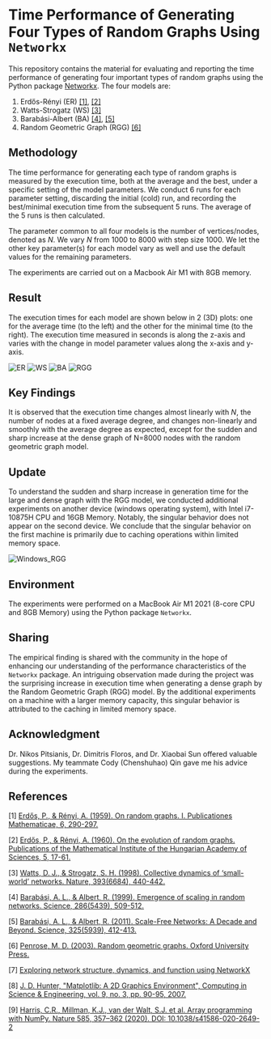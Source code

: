 # Time Performance of Generating Four Types of Random Graphs Using `Networkx`

This repository contains the material for evaluating and reporting the
time performance of generating four important types of random graphs
using the Python package [Networkx](https://networkx.org/). The four 
models are:

1. Erdős-Rényi (ER) [[1]](#1), [[2]](#2) 
2. Watts-Strogatz (WS) [[3]](#3)
3. Barabási-Albert (BA) [[4]](#4), [[5]](#5)
4. Random Geometric Graph (RGG) [[6]](#6)

## Methodology

The time performance for generating each type of random graphs is
measured by the execution time, both at the average and the best,
under a specific setting of the model parameters. We conduct 6 runs
for each parameter setting, discarding the initial (cold) run, and
recording the best/minimal execution time from the subsequent 5
runs. The average of the 5 runs is then calculated.


The parameter common to all four models is the number of
vertices/nodes, denoted as $N$. We vary $N$ from 1000 to 8000 with
step size 1000.  We let the other key parameter(s) for each model vary
as well and use the default values for the remaining parameters.

The experiments are carried out on a Macbook Air M1 with 8GB memory. 

## Result

The execution times for each model are shown below in 2 (3D) plots: one
for the average time (to the left) and the other for the minimal time
(to the right). The execution time measured in seconds is along the z-axis and
varies with the change in model parameter values along the x-axis and y-axis.

![ER](https://github.com/AAroNZH11/Observation_Networkx_RGG/assets/124021215/d5d0c34b-5df6-416b-beff-a27fd8472e01)
![WS](https://github.com/AAroNZH11/Performance_RGM_Networkx/assets/124021215/0281b1ae-e06b-43dd-83d4-adb6dcf76db4)
![BA](https://github.com/AAroNZH11/Performance_RGM_Networkx/assets/124021215/34d3972e-2574-4f6a-9041-b49a68700fbc)
![RGG](https://github.com/AAroNZH11/Performance_RGM_Networkx/assets/124021215/1c8b1d69-f343-48c4-931b-2e202fd96dd7)

## Key Findings

It is observed that the execution time changes almost linearly with
$N$, the number of nodes at a fixed average degree, and changes
non-linearly and smoothly with the average degree as expected, except
for the sudden and sharp increase at the dense graph of N=8000 nodes
with the random geometric graph model.


## Update 

To understand the sudden and sharp increase in generation time for the
large and dense graph with the RGG model, we conducted additional
experiments on another device (windows operating system), with Intel
i7-10875H CPU and 16GB Memory.  Notably, the singular behavior does
not appear on the second device. We conclude that the singular
behavior on the first machine is primarily due to caching operations
within limited memory space.

![Windows_RGG](https://github.com/AAroNZH11/Performance_RGM_Networkx/assets/124021215/abe5dbb6-f0b6-476e-8b74-04e952b1e24e)

## Environment

The experiments were performed on a MacBook Air M1 2021 (8-core CPU
and 8GB Memory) using the Python package `Networkx`.

## Sharing

The empirical finding is shared with the community in the hope of
enhancing our understanding of the performance characteristics of the
`Networkx` package. An intriguing observation made during the project
was the surprising increase in execution time when generating a dense
graph by the Random Geometric Graph (RGG) model. By the additional
experiments on a machine with a larger memory capacity, this
singular behavior is attributed to the caching in limited memory space.



## Acknowledgment

Dr. Nikos Pitsianis, Dr. Dimitris Floros, and Dr. Xiaobai Sun offered
valuable suggestions. My teammate Cody (Chenshuhao) Qin gave me his
advice during the experiments. 

## References

<a id="1">[1]</a>
[Erdős, P., & Rényi, A. (1959). On random graphs. I. Publicationes Mathematicae, 6, 290-297.](https://www.renyi.hu/~p_erdos/1959-11.pdf)

<a id="2">[2]</a>
[Erdős, P., & Rényi, A. (1960). On the evolution of random graphs. Publications of the Mathematical Institute of the Hungarian Academy of Sciences, 5, 17-61.](https://www.renyi.hu/~p_erdos/1960-10.pdf)

<a id="3">[3]</a>
[Watts, D. J., & Strogatz, S. H. (1998). Collective dynamics of ‘small-world’ networks. Nature, 393(6684), 440-442.](https://www.nature.com/articles/30918)

<a id="4">[4]</a>
[Barabási, A. L., & Albert, R. (1999). Emergence of scaling in random networks. Science, 286(5439), 509-512.](https://www.science.org/doi/10.1126/science.286.5439.509)

<a id="5">[5]</a>
[Barabási, A. L., & Albert, R. (2011). Scale-Free Networks: A Decade and Beyond. Science, 325(5939), 412-413.](https://www.science.org/doi/10.1126/science.1173299)

<a id="6">[6]</a>
[Penrose, M. D. (2003). Random geometric graphs. Oxford University Press.](https://academic.oup.com/book/9064)

<a id="7">[7]</a>
[Exploring network structure, dynamics, and function using NetworkX](https://conference.scipy.org/proceedings/SciPy2008/paper_2/)

<a id="8">[8]</a>
[ J. D. Hunter, "Matplotlib: A 2D Graphics Environment", Computing in Science & Engineering, vol. 9, no. 3, pp. 90-95, 2007.](https://ieeexplore.ieee.org/document/4160265)

<a id="9">[9]</a>
[Harris, C.R., Millman, K.J., van der Walt, S.J. et al. Array programming with NumPy. Nature 585, 357–362 (2020). DOI: 10.1038/s41586-020-2649-2](https://www.nature.com/articles/s41586-020-2649-2)

